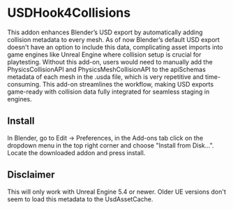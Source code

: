 # USDHook4Collisions
This addon enhances Blender’s USD export by automatically adding collision metadata to every mesh. As of now Blender’s default USD export doesn't have an option to include this data, complicating asset imports into game engines like Unreal Engine where collision setup is crucial for playtesting. Without this add-on, users would need to manually add the PhysicsCollisionAPI and PhysicsMeshCollisionAPI to the apiSchemas metadata of each mesh in the .usda file, which is very repetitive and time-consuming. This add-on streamlines the workflow, making USD exports game-ready with collision data fully integrated for seamless staging in engines.

## Install

In Blender, go to Edit -> Preferences, in the Add-ons tab click on the dropdown menu in the top right corner and choose "Install from Disk...". Locate the downloaded addon and press install.

## Disclaimer

This will only work with Unreal Engine 5.4 or newer. Older UE versions don't seem to load this metadata to the UsdAssetCache.
